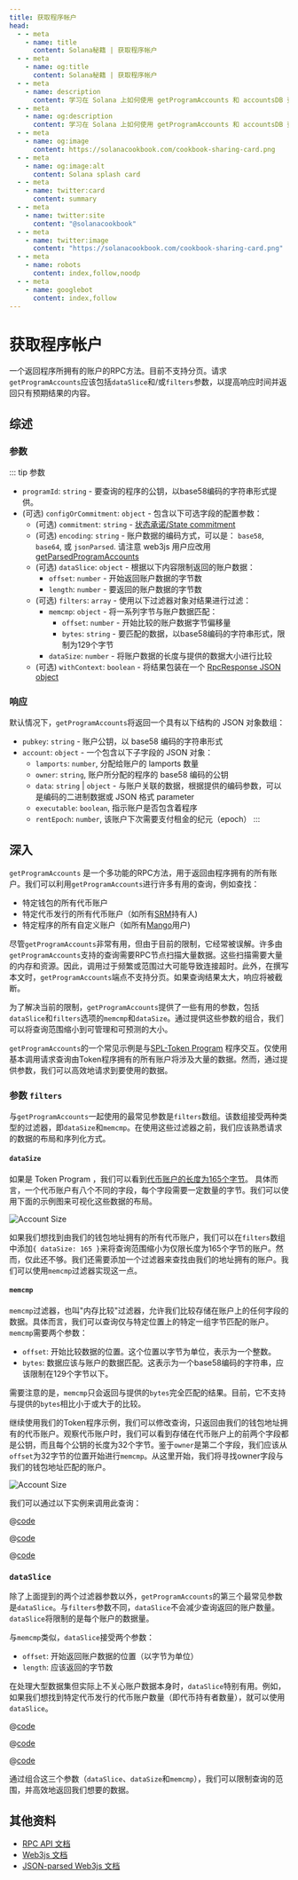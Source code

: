 ```yaml
---
title: 获取程序帐户
head:
  - - meta
    - name: title
      content: Solana秘籍 | 获取程序帐户
  - - meta
    - name: og:title
      content: Solana秘籍 | 获取程序帐户
  - - meta
    - name: description
      content: 学习在 Solana 上如何使用 getProgramAccounts 和 accountsDB 查询数据。
  - - meta
    - name: og:description
      content: 学习在 Solana 上如何使用 getProgramAccounts 和 accountsDB 查询数据。
  - - meta
    - name: og:image
      content: https://solanacookbook.com/cookbook-sharing-card.png
  - - meta
    - name: og:image:alt
      content: Solana splash card
  - - meta
    - name: twitter:card
      content: summary
  - - meta
    - name: twitter:site
      content: "@solanacookbook"
  - - meta
    - name: twitter:image
      content: "https://solanacookbook.com/cookbook-sharing-card.png"
  - - meta
    - name: robots
      content: index,follow,noodp
  - - meta
    - name: googlebot
      content: index,follow
---
```


# 获取程序帐户

一个返回程序所拥有的账户的RPC方法。目前不支持分页。请求`getProgramAccounts`应该包括`dataSlice`和/或`filters`参数，以提高响应时间并返回只有预期结果的内容。

## 综述

### 参数
::: tip 参数

- `programId`: `string` - 要查询的程序的公钥，以base58编码的字符串形式提供。
- (可选) `configOrCommitment`: `object` - 包含以下可选字段的配置参数：
    - (可选) `commitment`: `string` - [状态承诺/State commitment](https://docs.solana.com/developing/clients/jsonrpc-api#configuring-state-commitment)
    - (可选) `encoding`: `string` - 账户数据的编码方式，可以是： `base58`, `base64`, 或 `jsonParsed`. 请注意 web3js 用户应改用 [getParsedProgramAccounts](https://solana-labs.github.io/solana-web3.js/classes/Connection.html#getParsedProgramAccounts)
    - (可选) `dataSlice`: `object` - 根据以下内容限制返回的账户数据：
        - `offset`: `number` - 开始返回账户数据的字节数
        - `length`: `number` - 要返回的账户数据的字节数
    - (可选) `filters`: `array` - 使用以下过滤器对象对结果进行过滤：
        - `memcmp`: `object` - 将一系列字节与账户数据匹配：
            - `offset`: `number` - 开始比较的账户数据字节偏移量
            - `bytes`: `string` - 要匹配的数据，以base58编码的字符串形式，限制为129个字节
        - `dataSize`: `number` - 将账户数据的长度与提供的数据大小进行比较
    - (可选) `withContext`: `boolean` - 将结果包装在一个 [RpcResponse JSON object](https://docs.solana.com/developing/clients/jsonrpc-api#rpcresponse-structure)

### 响应

默认情况下，`getProgramAccounts`将返回一个具有以下结构的 JSON 对象数组：

- `pubkey`: `string` - 账户公钥，以 base58 编码的字符串形式
- `account`: `object` - 一个包含以下子字段的 JSON 对象：
    - `lamports`: `number`, 分配给账户的 lamports 数量
    - `owner`: `string`, 账户所分配的程序的 base58 编码的公钥
    - `data`: `string` | `object` - 与账户关联的数据，根据提供的编码参数，可以是编码的二进制数据或 JSON 格式 parameter
    - `executable`: `boolean`, 指示账户是否包含着程序
    - `rentEpoch`: `number`, 该账户下次需要支付租金的纪元（epoch）
:::

## 深入

`getProgramAccounts` 是一个多功能的RPC方法，用于返回由程序拥有的所有账户。我们可以利用`getProgramAccounts`进行许多有用的查询，例如查找：

- 特定钱包的所有代币账户
- 特定代币发行的所有代币账户（如所有[SRM](https://www.projectserum.com/)持有人)
- 特定程序的所有自定义账户（如所有[Mango](https://mango.markets/)用户)

尽管`getProgramAccounts`非常有用，但由于目前的限制，它经常被误解。许多由`getProgramAccounts`支持的查询需要RPC节点扫描大量数据。这些扫描需要大量的内存和资源。因此，调用过于频繁或范围过大可能导致连接超时。此外，在撰写本文时，`getProgramAccounts`端点不支持分页。如果查询结果太大，响应将被截断。

为了解决当前的限制，`getProgramAccounts`提供了一些有用的参数，包括`dataSlice`和`filters`选项的`memcmp`和`dataSize`。通过提供这些参数的组合，我们可以将查询范围缩小到可管理和可预测的大小。

`getProgramAccounts`的一个常见示例是与[SPL-Token Program](https://spl.solana.com/token) 程序交互。仅使用基本调用请求查询由Token程序拥有的所有账户将涉及大量的数据。然而，通过提供参数，我们可以高效地请求到要使用的数据。

### 参数 `filters`
与`getProgramAccounts`一起使用的最常见参数是`filters`数组。该数组接受两种类型的过滤器，即`dataSize`和`memcmp`。在使用这些过滤器之前，我们应该熟悉请求的数据的布局和序列化方式。

####  `dataSize`
如果是 Token Program ，我们可以看到[代币账户的长度为165个字节](https://github.com/solana-labs/solana-program-library/blob/08d9999f997a8bf38719679be9d572f119d0d960/token/program/src/state.rs#L86-L106)。 具体而言，一个代币账户有八个不同的字段，每个字段需要一定数量的字节。我们可以使用下面的示例图来可视化这些数据的布局。

![Account Size](./get-program-accounts/account-size.png)

如果我们想找到由我们的钱包地址拥有的所有代币账户，我们可以在`filters`数组中添加`{ dataSize: 165 }`来将查询范围缩小为仅限长度为165个字节的账户。然而，仅此还不够。我们还需要添加一个过滤器来查找由我们的地址拥有的账户。我们可以使用`memcmp`过滤器实现这一点。

#### `memcmp`
`memcmp`过滤器，也叫"内存比较"过滤器，允许我们比较存储在账户上的任何字段的数据。具体而言，我们可以查询仅与特定位置上的特定一组字节匹配的账户。`memcmp`需要两个参数：

- `offset`: 开始比较数据的位置。这个位置以字节为单位，表示为一个整数。
- `bytes`: 数据应该与账户的数据匹配。这表示为一个base58编码的字符串，应该限制在129个字节以下。

需要注意的是，`memcmp`只会返回与提供的`bytes`完全匹配的结果。目前，它不支持与提供的`bytes`相比小于或大于的比较。

继续使用我们的Token程序示例，我们可以修改查询，只返回由我们的钱包地址拥有的代币账户。观察代币账户时，我们可以看到存储在代币账户上的前两个字段都是公钥，而且每个公钥的长度为32个字节。鉴于`owner`是第二个字段，我们应该从`offset`为32字节的位置开始进行`memcmp`。从这里开始，我们将寻找owner字段与我们的钱包地址匹配的账户。

![Account Size](./get-program-accounts/memcmp.png)

我们可以通过以下实例来调用此查询：

<CodeGroup>
  <CodeGroupItem title="TS" active>

@[code](@/code/get-program-accounts/memcmp/memcmp.en.ts)

  </CodeGroupItem>

  <CodeGroupItem title="Rust Client" active>

@[code](@/code/get-program-accounts/memcmp/memcmp.en.rs)

  </CodeGroupItem>

  <CodeGroupItem title="cURL" active>

@[code](@/code/get-program-accounts/memcmp/memcmp.en.sh)

  </CodeGroupItem>
</CodeGroup>

### `dataSlice`

除了上面提到的两个过滤器参数以外，`getProgramAccounts`的第三个最常见参数是`dataSlice`。与`filters`参数不同，`dataSlice`不会减少查询返回的账户数量。`dataSlice`将限制的是每个账户的数据量。

与`memcmp`类似，`dataSlice`接受两个参数：

- `offset`: 开始返回账户数据的位置（以字节为单位）
- `length`: 应该返回的字节数

在处理大型数据集但实际上不关心账户数据本身时，`dataSlice`特别有用。例如，如果我们想找到特定代币发行的代币账户数量（即代币持有者数量），就可以使用`dataSlice`。

<CodeGroup>
  <CodeGroupItem title="TS" active>

@[code](@/code/get-program-accounts/dataSlice/dataSlice.en.ts)

  </CodeGroupItem>

  <CodeGroupItem title="Rust Client" active>

@[code](@/code/get-program-accounts/dataSlice/dataSlice.en.rs)

  </CodeGroupItem>

  <CodeGroupItem title="cURL" active>

@[code](@/code/get-program-accounts/dataSlice/dataSlice.en.sh)

  </CodeGroupItem>
</CodeGroup>

通过组合这三个参数（`dataSlice`、`dataSize`和`memcmp`），我们可以限制查询的范围，并高效地返回我们想要的数据。

## 其他资料 

- [RPC API 文档](https://docs.solana.com/developing/clients/jsonrpc-api#getprogramaccounts)
- [Web3js 文档](https://solana-labs.github.io/solana-web3.js/classes/Connection.html#getProgramAccounts)
- [JSON-parsed Web3js 文档](https://solana-labs.github.io/solana-web3.js/classes/Connection.html#getParsedProgramAccounts)
